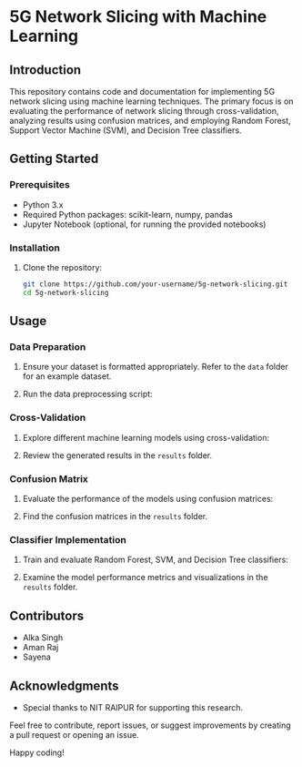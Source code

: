# 5G Network Slicing with Machine Learning

## Introduction

This repository contains code and documentation for implementing 5G network slicing using machine learning techniques. The primary focus is on evaluating the performance of network slicing through cross-validation, analyzing results using confusion matrices, and employing Random Forest, Support Vector Machine (SVM), and Decision Tree classifiers.

## Getting Started

### Prerequisites

- Python 3.x
- Required Python packages: scikit-learn, numpy, pandas
- Jupyter Notebook (optional, for running the provided notebooks)

### Installation

1. Clone the repository:

    ```bash
    git clone https://github.com/your-username/5g-network-slicing.git
    cd 5g-network-slicing
    ```

## Usage

### Data Preparation

1. Ensure your dataset is formatted appropriately. Refer to the `data` folder for an example dataset.

2. Run the data preprocessing script:

### Cross-Validation

1. Explore different machine learning models using cross-validation:

2. Review the generated results in the `results` folder.

### Confusion Matrix

1. Evaluate the performance of the models using confusion matrices:

2. Find the confusion matrices in the `results` folder.

### Classifier Implementation

1. Train and evaluate Random Forest, SVM, and Decision Tree classifiers:


2. Examine the model performance metrics and visualizations in the `results` folder.

## Contributors

- Alka Singh
- Aman Raj
- Sayena 


## Acknowledgments

- Special thanks to NIT RAIPUR for supporting this research.

Feel free to contribute, report issues, or suggest improvements by creating a pull request or opening an issue.

Happy coding!
